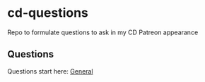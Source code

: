 # cd-questions
Repo to formulate questions to ask in my CD Patreon appearance

## Questions
Questions start here: [General](./Questions/1.%20General.md)

